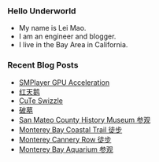 ### Hello Underworld

- My name is Lei Mao.
- I am an engineer and blogger.
- I live in the Bay Area in California.


### Recent Blog Posts

<!-- BLOG-POST-LIST:START -->
- [SMPlayer GPU Acceleration](https://leimao.github.io/blog/SMPlayer-GPU-Acceleration/)
- [红天鹅](https://leimao.github.io/essay/%E7%BA%A2%E5%A4%A9%E9%B9%85-Red-Swarn/)
- [CuTe Swizzle](https://leimao.github.io/blog/CuTe-Swizzle/)
- [破墓](https://leimao.github.io/essay/%E7%A0%B4%E5%A2%93-Exhuma/)
- [San Mateo County History Museum 参观](https://leimao.github.io/life/San-Mateo-County-History-Museum/)
- [Monterey Bay Coastal Trail 徒步](https://leimao.github.io/life/Monterey-Bay-Coastal-Trail/)
- [Monterey Cannery Row 徒步](https://leimao.github.io/life/Monterey-Cannery-Row/)
- [Monterey Bay Aquarium 参观](https://leimao.github.io/life/Monterey-Bay-Aquarium/)
<!-- BLOG-POST-LIST:END -->

